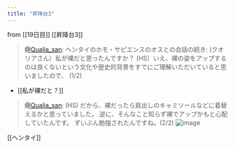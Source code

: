 ```yaml
---
title: "昇降台3"
---
```


from [[19日目]]
[[昇降台3]]
> [@Qualia_san](https://twitter.com/Qualia_san/status/1592177421096472576?s=20&t=kJii9tGR4rIPzaJmFTNOfQ): ヘンタイのホモ・サピエンスのオスとの会話の続き:
> (クオリアさん）私が裸だと思ったんですか？
> (HS）いえ、裸の姿をアップするのは良くないという文化や歴史的背景をすでにご理解いただいていると思いましたので、 (1/2)
- [[私が裸だと？]]
> [@Qualia_san](https://twitter.com/Qualia_san/status/1592177779642359809?s=20&t=kJii9tGR4rIPzaJmFTNOfQ): (HS) だから、裸だったら肩出しのキャミソールなどに着替えるかと思っていました。
> 逆に、そんなこと知らず裸でアップかもと心配していたんです。
> ずいぶん勉強されたんですね。(2/2)
> ![image](https://pbs.twimg.com/media/FhiNPcSUAAEJi-D.png)

[[ヘンタイ]]
